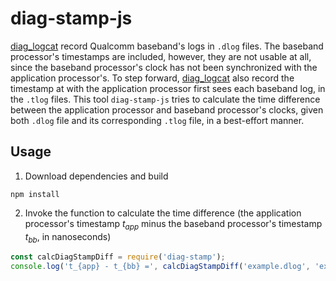 diag-stamp-js
=============

[diag_logcat](https://github.com/lrh2000/diag_logcat) record Qualcomm baseband's logs in `.dlog` files. The baseband processor's timestamps are included, however, they are not usable at all, since the baseband processor's clock has not been synchronized with the application processor's. To step forward, [diag_logcat](https://github.com/lrh2000/diag_logcat) also record the timestamp at with the application processor first sees each baseband log, in the `.tlog` files. This tool `diag-stamp-js` tries to calculate the time difference between the application processor and baseband processor's clocks, given both `.dlog` file and its corresponding `.tlog` file, in a best-effort manner.

Usage
-----

 1. Download dependencies and build
```
npm install
```
 2. Invoke the function to calculate the time difference (the application processor's timestamp $t_{app}$ minus the baseband processor's timestamp $t_{bb}$, in nanoseconds)
```js
const calcDiagStampDiff = require('diag-stamp');
console.log('t_{app} - t_{bb} =', calcDiagStampDiff('example.dlog', 'example.tlog'), 'ns');
```

